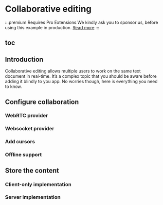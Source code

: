 # Collaborative editing

:::premium Requires Pro Extensions
We kindly ask you to sponsor us, before using this example in production. [Read more](/sponsor)
:::

## toc

## Introduction
Collaborative editing allows multiple users to work on the same text document in real-time. It’s a complex topic that you should be aware before adding it blindly to you app. No worries though, here is everything you need to know.

## Configure collaboration

### WebRTC provider

### Websocket provider

### Add cursors

### Offline support

## Store the content

### Client-only implementation

### Server implementation

